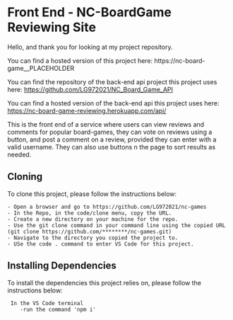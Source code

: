 # Front End - NC-BoardGame Reviewing Site

Hello, and thank you for looking at my project repository.

You can find a hosted version of this project here: https://nc-board-game\_\_PLACEHOLDER

You can find the repository of the back-end api project this project uses here: https://github.com/LG972021/NC_Board_Game_API

You can find a hosted version of the back-end api this project uses here: https://nc-board-game-reviewing.herokuapp.com/api/

This is the front end of a service where users can view reviews and comments for popular board-games, they can vote on reviews using a button, and post a comment on a review, provided they can enter with a valid username. They can also use buttons n the page to sort results as needed.

<h2>Cloning</h2>

To clone this project, please follow the instructions below:

    - Open a browser and go to https://github.com/LG972021/nc-games
    - In the Repo, in the code/clone menu, copy the URL.
    - Create a new directory on your machine for the repo.
    - Use the git clone command in your command line using the copied URL (git clone https://github.com/********/nc-games.git)
    - Navigate to the directory you copied the project to.
    - USe the code . command to enter VS Code for this project.

<h2>Installing Dependencies</h2>

To install the dependencies this project relies on, please follow the instructions below:

     In the VS Code terminal
        -run the command 'npm i'

<!-- follow the readme instructions to easily run the project locally.
find a link to the hosted version of the project in the readme. (use a placeholder if not yet hosted!)
find a link to the back-end repository of the project in the readme.
find a link to the hosted version of the back-end project in the readme.

## Available Scripts

In the project directory, you can run:

### `npm run eject`

**Note: this is a one-way operation. Once you `eject`, you can’t go back!** -->
